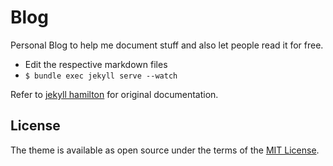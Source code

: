 # Blog <!-- omit in toc -->


Personal Blog to help me document stuff and also let people read it for free.
- Edit the respective markdown files
- ```$ bundle exec jekyll serve --watch```


Refer to [jekyll hamilton](https://github.com/ngzhio/jekyll-theme-hamilton) for original documentation. 
## License

The theme is available as open source under the terms of the [MIT License](LICENSE.txt).
